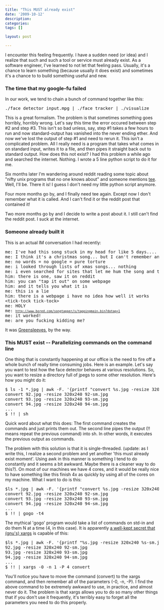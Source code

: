 ```yaml
---
title: "This MUST already exist"
date: '2009-10-12'
description:
categories:
tags: []

layout: post

---
```

I encounter this feeling frequently. I have a sudden need (or idea) and I realize that such and such a tool or service must already exist. As a software engineer, I've learned to not let that feeling pass. Usually, it's a chance to learn something (because usually it does exist) and sometimes it's a chance to to build something useful and new. 
<h3>The time that my google-fu failed</h3>
In our work, we tend to chain a bunch of command together like this:
<pre>./face_detector input.mpg | ./face_tracker | ./visualize</pre>
This is a great formalism. The problem is that sometimes something goes horribly, horribly wrong. Let's say this time the error occured between step #2 and step #3. This isn't so bad unless, say, step #1 takes a few hours to run and now standard-output has vanished into the never ending ether. And now we've lost the output of step #1 and need to rerun it. This isn't a complicated problem. All I really need is a program that takes what comes in on standard input, writes it to a file, and then pipes it straight back out to standard output. How does this not exist? I had this problem a while ago and searched the internet. Nothing. I wrote a 5 line python script to do it for me.

Six months later I'm wandering around reddit reading some topic about "nifty unix programs that no one knows about" and someone mentions <a href="http://unixhelp.ed.ac.uk/CGI/man-cgi?tee">tee</a>. Well, I'll be. There it is! I guess I don't need my little python script anymore.

Four more months go by, and I finally need tee again. Except now I don't remember what it is called. And I can't find it or the reddit post that contained it!

Two more months go by and I decide to write a post about it. I still can't find the reddit post. I suck at the internet.
<h3>Someone already built it</h3>
This is an actual IM conversation I had recently:
<pre>me: I've had this song stuck in my head for like 5 days....
me: I think it's a christmas song... but I can't remember any of the words
me: no words = no google = pure torture
me: i looked through lists of xmas songs... nothing
me: i even searched for sites that let me hum the song and they tell me the name..
him: there is one, saw it on reddit
him: you can "tap it out" on some webpage
him: and it tells you what it is
me: this is a lie
him: there is a webpage i have no idea how well it works
&lt;tick-tock tick-tock&gt;
me: HOLY
me: <span style="font-size: small;"><a id="buvj21" href="http://www.bored.com/songtapper/s/tappingmain.bin?dotap=1">http://www.bored.com/songtapper/s/tappingmain.bin?dotap=1</a></span>
me: it worked!
me: are you fucking kidding me?</pre>
It was <a href="http://www.youtube.com/watch?v=oIc9Bcw7hTM&amp;feature=video_response">Greensleeves</a>, by the way.
<h3>This MUST exist -- Parallelizing commands on the command line</h3>
One thing that is constantly happening at our office is the need to fire off a whole bunch of really time consuming jobs. Here is an example. Let's say you want to test how the face detector behaves at various resolutions. So, you want to resize a directory full of jpegs to some other resolution. Here's how you might do it:
<pre>$ ls -1 *.jpg | awk -F. '{printf "convert %s.jpg -resize 320x240 %s-sm.jpg\n",$1,$1}'
convert 92.jpg -resize 320x240 92-sm.jpg
convert 93.jpg -resize 320x240 93-sm.jpg
convert 94.jpg -resize 320x240 94-sm.jpg
...
$ !! | sh</pre>
Quick word about what this does: The first command creates the commands and just prints them out. The second line pipes the output (!! means repeat the previous command) into sh. In other words, it executes the previous output as commands.

The problem with this solution is that it is single-threaded. (update: as I write this, I realize a second problem and yet another 'this must already exist moment'. Using awk in this manner is something I tend to do constantly and it seems a bit awkward. Maybe there is a cleaner way to do this?). On most of our machines we have 4 cores, and it would be really nice to have something like this finish 4x as quickly by using all of the cores on my machine. What I want to do is this:

<pre>
$ls *.jpg | awk -F. '{printf "convert %s.jpg -resize 320x240 %s-sm.jpg\n",$1,$1}' 
convert 92.jpg -resize 320x240 92-sm.jpg
convert 93.jpg -resize 320x240 93-sm.jpg
convert 94.jpg -resize 320x240 94-sm.jpg
...
$ !! | gogo -t4 
</pre>

The mythical 'gogo' program would take a list of commands on std-in and do them N at a time (4, in this case). It is apparently <a href="http://www.spinellis.gr/blog/20090304/">a well-kept secret that (gnu's) xargs</a> is capable of this:

<pre>
$ls *.jpg | awk -F. '{printf "%s.jpg -resize 320x240 %s-sm.jpg\n",$1,$1}'
92.jpg -resize 320x240 92-sm.jpg
93.jpg -resize 320x240 93-sm.jpg
94.jpg -resize 320x240 94-sm.jpg
...
$ !! | xargs -0 -n 1 -P 4 convert
</pre>

You'll notice you have to move the command (convert) to the xargs command, and then remember all of the parameters (-0, -n, -P). I find the above command to be extremely awkward to use, in practice, and almost never do it. The problem is that xargs allows you to do so many other things that if you don't use it frequently, it's terribly easy to forget all the parameters you need to do this properly.